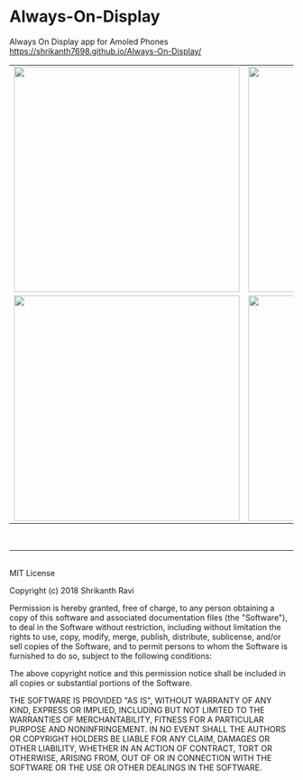 # Always-On-Display
Always On Display app for Amoled Phones
https://shrikanth7698.github.io/Always-On-Display/
<table>
  <tr>
  <td>
    <img src="https://drive.google.com/uc?id=1Qz7SEwcb7Cppp09NpbY3d9oiTGDc5vIO" width="400">
  </td>
  <td>
    <img src="https://drive.google.com/uc?id=1r-VpNg-U2_OdMKP247zw4CtUts0Oc_cf" width="400">
  </td>
  </tr>
  <tr>
  <td>
    <img src="https://drive.google.com/uc?id=1MNJHhBTPdu5cZikxeHAMHlVTuxRbpSDx" width="400">
  </td>
  <td>
    <img src="https://drive.google.com/uc?id=1BLC2Zbb0VoQzC0U4YGGY2PgJngSfZ2XH" width="400">
  </td>
  </tr>
</table>
<br>
<hr>
<br>
MIT License

Copyright (c) 2018 Shrikanth Ravi

Permission is hereby granted, free of charge, to any person obtaining a copy
of this software and associated documentation files (the "Software"), to deal
in the Software without restriction, including without limitation the rights
to use, copy, modify, merge, publish, distribute, sublicense, and/or sell
copies of the Software, and to permit persons to whom the Software is
furnished to do so, subject to the following conditions:

The above copyright notice and this permission notice shall be included in all
copies or substantial portions of the Software.

THE SOFTWARE IS PROVIDED "AS IS", WITHOUT WARRANTY OF ANY KIND, EXPRESS OR
IMPLIED, INCLUDING BUT NOT LIMITED TO THE WARRANTIES OF MERCHANTABILITY,
FITNESS FOR A PARTICULAR PURPOSE AND NONINFRINGEMENT. IN NO EVENT SHALL THE
AUTHORS OR COPYRIGHT HOLDERS BE LIABLE FOR ANY CLAIM, DAMAGES OR OTHER
LIABILITY, WHETHER IN AN ACTION OF CONTRACT, TORT OR OTHERWISE, ARISING FROM,
OUT OF OR IN CONNECTION WITH THE SOFTWARE OR THE USE OR OTHER DEALINGS IN THE
SOFTWARE.
